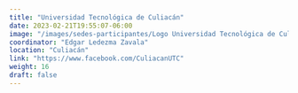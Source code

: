 ```yaml
---
title: "Universidad Tecnológica de Culiacán"
date: 2023-02-21T19:55:07-06:00
image: "/images/sedes-participantes/Logo Universidad Tecnológica de Culiacán.png"
coordinator: "Edgar Ledezma Zavala" 
location: "Culiacán"
link: "https://www.facebook.com/CuliacanUTC"
weight: 16
draft: false
---
```


